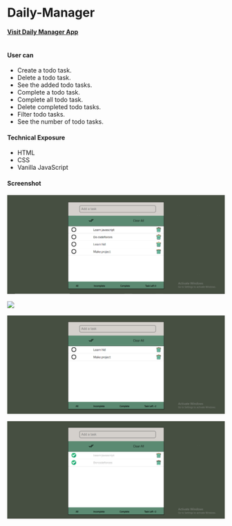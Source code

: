 # Daily-Manager
[**Visit Daily Manager App**](https://dailymanger.netlify.app/)<br><br>



#### User can
- Create a todo task.
- Delete a todo task.
- See the added todo tasks.
- Complete a todo task.
- Complete all todo task.
- Delete completed todo tasks.
- Filter todo tasks.
- See the number of todo tasks.


#### Technical Exposure
- HTML
- CSS
- Vanilla JavaScript


#### Screenshot

![](./SS/With_task.png)

![](./SS/Incomplete_complete.png)


![](./SS/Incomplete.png)


![](./SS/Complete.png)
